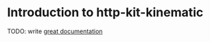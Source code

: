 # Introduction to http-kit-kinematic

TODO: write [great documentation](http://jacobian.org/writing/great-documentation/what-to-write/)
